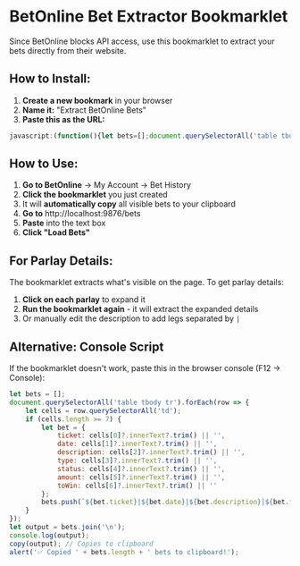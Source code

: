 # BetOnline Bet Extractor Bookmarklet

Since BetOnline blocks API access, use this bookmarklet to extract your bets directly from their website.

## How to Install:

1. **Create a new bookmark** in your browser
2. **Name it:** "Extract BetOnline Bets"
3. **Paste this as the URL:**

```javascript
javascript:(function(){let bets=[];document.querySelectorAll('table tbody tr').forEach(row=>{let cells=row.querySelectorAll('td');if(cells.length>=7){let bet={ticket:cells[0]?.innerText?.trim()||'',date:cells[1]?.innerText?.trim()||'',description:cells[2]?.innerText?.trim()||'',type:cells[3]?.innerText?.trim()||'',status:cells[4]?.innerText?.trim()||'',amount:cells[5]?.innerText?.trim()||'',toWin:cells[6]?.innerText?.trim()||''};bets.push(`${bet.ticket}|${bet.date}|${bet.description}|${bet.type}|${bet.status}|${bet.amount}|${bet.toWin}`);}});let output=bets.join('\n');navigator.clipboard.writeText(output).then(()=>alert('✅ Copied '+bets.length+' bets to clipboard!\n\nNow paste into your Football app.')).catch(()=>{prompt('Copy this data:',output);});})();
```

## How to Use:

1. **Go to BetOnline** → My Account → Bet History
2. **Click the bookmarklet** you just created
3. It will **automatically copy** all visible bets to your clipboard
4. **Go to** http://localhost:9876/bets
5. **Paste** into the text box
6. **Click "Load Bets"**

## For Parlay Details:

The bookmarklet extracts what's visible on the page. To get parlay details:

1. **Click on each parlay** to expand it
2. **Run the bookmarklet again** - it will extract the expanded details
3. Or manually edit the description to add legs separated by `|`

## Alternative: Console Script

If the bookmarklet doesn't work, paste this in the browser console (F12 → Console):

```javascript
let bets = [];
document.querySelectorAll('table tbody tr').forEach(row => {
    let cells = row.querySelectorAll('td');
    if (cells.length >= 7) {
        let bet = {
            ticket: cells[0]?.innerText?.trim() || '',
            date: cells[1]?.innerText?.trim() || '',
            description: cells[2]?.innerText?.trim() || '',
            type: cells[3]?.innerText?.trim() || '',
            status: cells[4]?.innerText?.trim() || '',
            amount: cells[5]?.innerText?.trim() || '',
            toWin: cells[6]?.innerText?.trim() || ''
        };
        bets.push(`${bet.ticket}|${bet.date}|${bet.description}|${bet.type}|${bet.status}|${bet.amount}|${bet.toWin}`);
    }
});
let output = bets.join('\n');
console.log(output);
copy(output); // Copies to clipboard
alert('✅ Copied ' + bets.length + ' bets to clipboard!');
```

